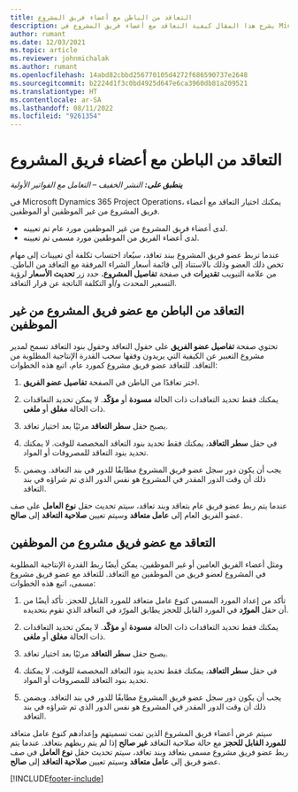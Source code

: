 ```yaml
---
title: التعاقد من الباطن مع أعضاء فريق المشروع
description: يشرح هذا المقال كيفية التعاقد مع أعضاء فريق المشروع في Microsoft Dynamics 365 Project Operations.
author: rumant
ms.date: 12/03/2021
ms.topic: article
ms.reviewer: johnmichalak
ms.author: rumant
ms.openlocfilehash: 14abd82cbbd256770105d4272f686590737e2648
ms.sourcegitcommit: b2224d1f3c0bd4925d647e6ca3960db81a209521
ms.translationtype: HT
ms.contentlocale: ar-SA
ms.lasthandoff: 08/11/2022
ms.locfileid: "9261354"
---
```

# <a name="subcontracting-project-team-members"></a>التعاقد من الباطن مع أعضاء فريق المشروع

_**ينطبق على:** النشر الخفيف – التعامل مع الفواتير الأولية_

في Microsoft Dynamics 365 Project Operations، يمكنك اختيار التعاقد مع أعضاء فريق المشروع من غير الموظفين أو الموظفين.

- لدى أعضاء فريق المشروع من غير الموظفين مورد عام تم تعيينه.
- لدى أعضاء الفريق من الموظفين مورد مسمى تم تعيينه.

عندما تربط عضو فريق المشروع ببند تعاقد، سيُعاد احتساب تكلفة أي تعيينات إلى مهام تخص ذلك العضو وذلك بالاستناد إلى قائمة أسعار الشراء المرفقة مع التعاقد من الباطن.  من علامة التبويب **تقديرات** في صفحة **تفاصيل المشروع**، حدد زر **تحديث الأسعار** لرؤية التسعير المحدث و/أو التكلفة الناتجة عن قرار التعاقد. 

## <a name="subcontracting-an-unstaffed-project-team-member"></a>التعاقد من الباطن مع عضو فريق المشروع من غير الموظفين
تحتوي صفحة **تفاصيل عضو الفريق** على حقول التعاقد وحقول بنود التعاقد تسمح لمدير مشروع التعبير عن الكيفية التي يريدون وفقها سحب القدرة الإنتاجية المطلوبة من التعاقد. للتعاقد عضو فريق مشروع كمورد عام، اتبع هذه الخطوات:

1.  اختر تعاقدًا من الباطن في الصفحة **تفاصيل عضو الفريق**.

2.  يمكنك فقط تحديد التعاقدات ذات الحالة **مسودة** أو **مؤكّد**. لا يمكن تحديد التعاقدات ذات الحالة **مغلق** أو **ملغى**. 

3.  يصبح حقل **سطر التعاقد** مرئيًا بعد اختيار تعاقد.

4.  في حقل **سطر التعاقد**، يمكنك فقط تحديد بنود التعاقد المخصصة للوقت. لا يمكنك تحديد بنود التعاقد للمصروفات أو المواد.

5.  يجب أن يكون دور سجل عضو فريق المشروع مطابقًا للدور في بند التعاقد. ويضمن ذلك أن وقت الدور المقدر في المشروع هو نفس الدور الذي تم شراؤه في بند التعاقد. 

عندما يتم ربط عضو فريق عام بتعاقد وبند تعاقد، سيتم تحديث حقل **نوع العامل** على صف عضو الفريق العام إلى **عامل متعاقد** وسيتم تعيين **صلاحية التعاقد** إلى **صالح**.

## <a name="subcontracting-a-staffed-project-team-member"></a>التعاقد مع عضو فريق مشروع من الموظفين
ومثل أعضاء الفريق العامين أو غير الموظفين، يمكن أيضًا ربط القدرة الإنتاجية المطلوبة في المشروع لعضو فريق من الموظفين مع التعاقد. للتعاقد مع عضو فريق مشروع مسمى، اتبع هذه الخطوات:

1.  تأكد من إعداد المورد المسمى كنوع عامل متعاقد للمورد القابل للحجز. تأكد أيضًا من أن حقل **المورّد** في المورد القابل للحجز يطابق المورّد في التعاقد الذي تقوم بتحديده. 

2.  يمكنك فقط تحديد التعاقدات ذات الحالة **مسودة** أو **مؤكّد**. لا يمكن تحديد التعاقدات ذات الحالة **مغلق** أو **ملغى**. 

3.  يصبح حقل **سطر التعاقد** مرئيًا بعد اختيار تعاقد.

4.  في حقل **سطر التعاقد**، يمكنك فقط تحديد بنود التعاقد المخصصة للوقت. لا يمكنك تحديد بنود التعاقد للمصروفات أو المواد.

5.  يجب أن يكون دور سجل عضو فريق المشروع مطابقًا للدور في بند التعاقد. ويضمن ذلك أن وقت الدور المقدر في المشروع هو نفس الدور الذي تم شراؤه في بند التعاقد. 

سيتم عرض أعضاء فريق المشروع الذين تمت تسميتهم وإعدادهم كنوع عامل متعاقد **للمورد القابل للحجز** مع حالة صلاحية التعاقد **غير صالح** إذا لم يتم ربطهم بتعاقد. عندما يتم ربط عضو فريق مشروع مسمى بتعاقد وبند تعاقد، سيتم تحديث حقل **نوع العامل** في صف عضو فريق إلى **عامل متعاقد** وسيتم تعيين **صلاحية التعاقد** إلى **صالح**.

[!INCLUDE[footer-include](../../includes/footer-banner.md)]
